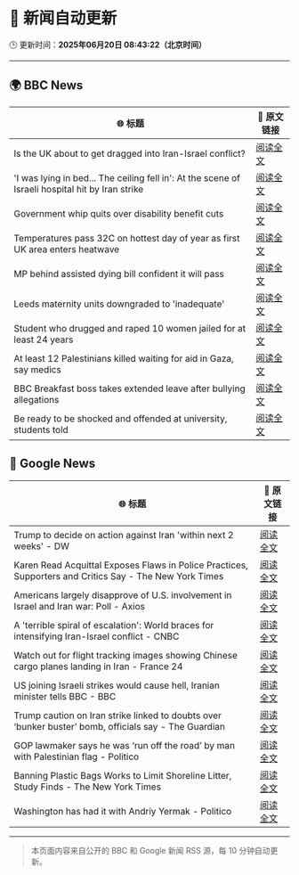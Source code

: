 # 🧠 新闻自动更新

🕒 更新时间：**2025年06月20日 08:43:22（北京时间）**

---

## 🌍 BBC News

| 🌐 标题 | 🔗 原文链接 |
|--------|-------------|
| Is the UK about to get dragged into Iran-Israel conflict? | [阅读全文](https://www.bbc.com/news/articles/c36x1d071k8o) |
| 'I was lying in bed... The ceiling fell in': At the scene of Israeli hospital hit by Iran strike | [阅读全文](https://www.bbc.com/news/articles/c4gel0dd5y9o) |
| Government whip quits over disability benefit cuts | [阅读全文](https://www.bbc.com/news/articles/cpd1qgpw08do) |
| Temperatures pass 32C on hottest day of year as first UK area enters heatwave | [阅读全文](https://www.bbc.com/news/articles/cm2z4rmyl0yo) |
| MP behind assisted dying bill confident it will pass | [阅读全文](https://www.bbc.com/news/articles/cvg4xln7gego) |
| Leeds maternity units downgraded to 'inadequate' | [阅读全文](https://www.bbc.com/news/articles/cdx5rp4y42yo) |
| Student who drugged and raped 10 women jailed for at least 24 years | [阅读全文](https://www.bbc.com/news/articles/c4g8dy38qxjo) |
| At least 12 Palestinians killed waiting for aid in Gaza, say medics | [阅读全文](https://www.bbc.com/news/articles/c0ep17gyzrzo) |
| BBC Breakfast boss takes extended leave after bullying allegations | [阅读全文](https://www.bbc.com/news/articles/c2d0p6z8910o) |
| Be ready to be shocked and offended at university, students told | [阅读全文](https://www.bbc.com/news/articles/c74z8l8vkx3o) |

## 📰 Google News

| 🌐 标题 | 🔗 原文链接 |
|--------|-------------|
| Trump to decide on action against Iran 'within next 2 weeks' - DW | [阅读全文](https://news.google.com/rss/articles/CBMimgFBVV95cUxQTnlCOUxGY20yMjVNNDVSN2w0Ukg2Y1hBNk9BLUN4LXVOSGhBZ3dTTmlxTmJUZHNobmJkdUZvQ0Fhc2NrdkVPWV9zOTMtU3Z5LVYxY1UzeFRhNW1keDF1U0xxdkR5b2tJWl9LbVY4QXZRUkJEMHBKeEtOSGNibkVmY2gyZlM3MnpiallVUnhDR0ZPcll6NVpvSEVB?oc=5) |
| Karen Read Acquittal Exposes Flaws in Police Practices, Supporters and Critics Say - The New York Times | [阅读全文](https://news.google.com/rss/articles/CBMihwFBVV95cUxPWXhvR2xXNVRpZnRiMFRUdDFpZWFCaTRWLW5hM1l6REk2MXdBbEh0ekl6T0t2cVZLME9qdlY5NWFCMzVfLVVpV1UxMXhZbUpIaTFFY3ZBcGFnRlN1MXNvT2paNXgxNURXc2FDMHc2WkpHN3VIcDRXUjhGU1RoblRWVnFWb1drVkk?oc=5) |
| Americans largely disapprove of U.S. involvement in Israel and Iran war: Poll - Axios | [阅读全文](https://news.google.com/rss/articles/CBMicEFVX3lxTFBYLWtEdkIyVmhKenFLclRxbHpkNjFpaEdGRUtJZWIzUkh2Y0ZaS2h0cm9zUHNTeVZ5Y2ZFekJkSmthYzVYeFpDRUZhZmFhcEVqLXBHbUY5SkxaN2c0R19McjAzY1A4Zy1iRlNDbkxwOEI?oc=5) |
| A 'terrible spiral of escalation': World braces for intensifying Iran-Israel conflict - CNBC | [阅读全文](https://news.google.com/rss/articles/CBMikAFBVV95cUxNNEJ1VkJQZEtpWEptZnlEUXNDZzhqYkZKR1JjU1hwUWpiOHVIX2ZObjZoRG5meG5fVzRWZHdYOVU2ZjVxUE5ybUdadnpCRkRnWGxmc25TWHdBT1I4ckZ4ZFhEMGYweE9JdjRhUjB1Zmx3cmstbGxrQ2RlQlFhNFRCclpNLTRadlBtM2JwOG1JZzLSAZYBQVVfeXFMTXRDODN1eWN2andBM0FpM3dFNnZKc21Hc0YxZUxLMGhfUWYtUEdud3piY0hKYkR4TFN0dG9zQ0F0cUpJdHBTNDJPcjdyb0VwcjNSQUtWM3pwNlBJYk4ycWxnODV3eDVBckE0UEo5OHU3UkhqNlNRVHN6cUpEZF9IX3d3Yk5ZdUJDV2x6OFJYZlBiY19feUdB?oc=5) |
| Watch out for flight tracking images showing Chinese cargo planes landing in Iran - France 24 | [阅读全文](https://news.google.com/rss/articles/CBMingFBVV95cUxPTlFVRnR3UmJwQ2dmUHhTYldRTVZzcXI2djNrQlVFOU1aY1RibkRudGN3TVRJYmdrRUlfSHBCNnhzSjZIX1lYbFlsd1FLTmxNcl9NS1pSSWV0c2RpVnNMZFl3VExEcmUtVDd2ZnZpTGFoNEVsUmRlNWJ0R0RIdEs3bDlMbk9DOE9HSDVhVVdWZG5XemNSdnctb2JuTEoydw?oc=5) |
| US joining Israeli strikes would cause hell, Iranian minister tells BBC - BBC | [阅读全文](https://news.google.com/rss/articles/CBMiWkFVX3lxTE5HMEt3ODdEUlRib3lSWmdJZnZ4UEpaM2Z6UGpITXVSZEttZURHRDU0cWY5Y25KdGJOZEtZMmxwRTNuQXhtZnY2alk5T3dKZUM2R09PejNOSXpid9IBX0FVX3lxTE9SSWl6WTZSRUNuU1AtVUx0aUJEOXlDd3U4Wm1SZnBJTU1Tb25FM2tRUUxtZElTbzBDSWs1WEloQVVETW9ldmdtOEVjZzcteGRWMURWbU9kcUIwanV0N3VF?oc=5) |
| Trump caution on Iran strike linked to doubts over ‘bunker buster’ bomb, officials say - The Guardian | [阅读全文](https://news.google.com/rss/articles/CBMiyAFBVV95cUxPVHUwYTM1blhSZUtsSWdoclVDUElDaGF0VFZvSzBBNnNXNnNZVlg5Wm1PZG16T2w2ZzBiYkR0WVZITWRYY3JQbVhRTExMQU1VR0NBRVZFWU1OZUlCVGkwWDF1YWx2em9tM2pGS2lmdU53UUp0V214aHNTVzlJTlhVb0J3VXEtZXNkRFQ3cWdENmI4akdCTHozOHpiV2NjSGIySHpOZGEwSzNSeWR0aGtDb3dVYmdESHJWdk1aaGx2cGc1NGVNbVVvNA?oc=5) |
| GOP lawmaker says he was ‘run off the road’ by man with Palestinian flag - Politico | [阅读全文](https://news.google.com/rss/articles/CBMif0FVX3lxTE1UX0xGTldjSV9wSEhMM2VwQ0xTTXk0QUl1Q1doZnY5UDExQk5WeGRMOFhrN0thSnNFbDlHaWRsdGljSUp2eVBJWE5MQWk3WlRLeEZOdGRjQ3JSVGlZSV9zWkJmMWUyUTlLRFdyTFA2UE5iY1d5VXUwU3VfQTJlYUU?oc=5) |
| Banning Plastic Bags Works to Limit Shoreline Litter, Study Finds - The New York Times | [阅读全文](https://news.google.com/rss/articles/CBMie0FVX3lxTFByVjZ5bTJpRF80eTNmR0pQVnJ3bkhCeXpwS3RmNzdxWTZvR1dvWDVMcGNfbnVKUURhakFtdHBUdWVXZlAtM2N3VWFDZVFkNTNrSUllUFdpYVZHUEV0VXpMRm1HNjAzczBvVTJFX0V1bGdxQjhyc1BBdkxfbw?oc=5) |
| Washington has had it with Andriy Yermak - Politico | [阅读全文](https://news.google.com/rss/articles/CBMipgFBVV95cUxPZGZkbm05Y1I4LUdPajEzMXVMdGp6NGNKUEpMOHU3ek1mZjFDNXhWWGc1NWtEMVlPakZfMmI1bWdZWlNqRnFtdExERk9uNnVGZUM0N3JnQjdVdUZNYnloWFJ1UUNkUDlqaUNndklvc2J4UzJtQW52N0kyTnNzRlBobklGOHh1UC1xV0c3MWRUNHlkRTBlMzMtTVJZbmN1WC1ZcERVZHRB?oc=5) |

---
> 本页面内容来自公开的 BBC 和 Google 新闻 RSS 源，每 10 分钟自动更新。